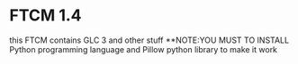 # FTCM 1.4
this FTCM contains GLC 3 and other stuff
**NOTE:YOU MUST TO INSTALL Python programming language and Pillow python library
to make it work
